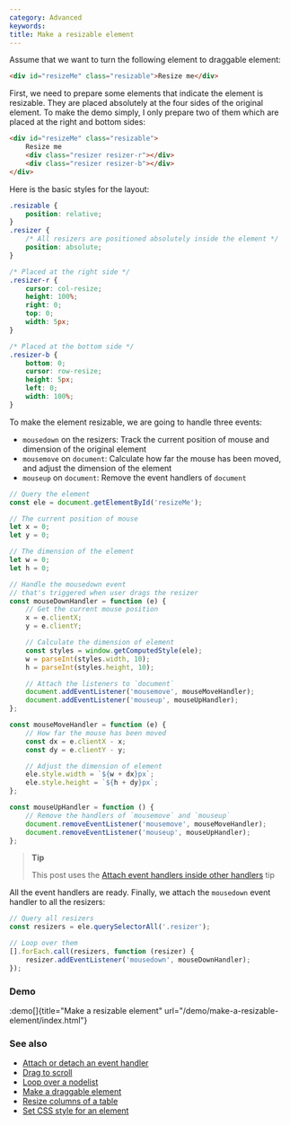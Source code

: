 ```yaml
---
category: Advanced
keywords:
title: Make a resizable element
---
```


Assume that we want to turn the following element to draggable element:

```html
<div id="resizeMe" class="resizable">Resize me</div>
```

First, we need to prepare some elements that indicate the element is resizable. They are placed absolutely at the four sides of the original element.
To make the demo simply, I only prepare two of them which are placed at the right and bottom sides:

```html
<div id="resizeMe" class="resizable">
    Resize me
    <div class="resizer resizer-r"></div>
    <div class="resizer resizer-b"></div>
</div>
```

Here is the basic styles for the layout:

```css
.resizable {
    position: relative;
}
.resizer {
    /* All resizers are positioned absolutely inside the element */
    position: absolute;
}

/* Placed at the right side */
.resizer-r {
    cursor: col-resize;
    height: 100%;
    right: 0;
    top: 0;
    width: 5px;
}

/* Placed at the bottom side */
.resizer-b {
    bottom: 0;
    cursor: row-resize;
    height: 5px;
    left: 0;
    width: 100%;
}
```

To make the element resizable, we are going to handle three events:

-   `mousedown` on the resizers: Track the current position of mouse and dimension of the original element
-   `mousemove` on `document`: Calculate how far the mouse has been moved, and adjust the dimension of the element
-   `mouseup` on `document`: Remove the event handlers of `document`

```js
// Query the element
const ele = document.getElementById('resizeMe');

// The current position of mouse
let x = 0;
let y = 0;

// The dimension of the element
let w = 0;
let h = 0;

// Handle the mousedown event
// that's triggered when user drags the resizer
const mouseDownHandler = function (e) {
    // Get the current mouse position
    x = e.clientX;
    y = e.clientY;

    // Calculate the dimension of element
    const styles = window.getComputedStyle(ele);
    w = parseInt(styles.width, 10);
    h = parseInt(styles.height, 10);

    // Attach the listeners to `document`
    document.addEventListener('mousemove', mouseMoveHandler);
    document.addEventListener('mouseup', mouseUpHandler);
};

const mouseMoveHandler = function (e) {
    // How far the mouse has been moved
    const dx = e.clientX - x;
    const dy = e.clientY - y;

    // Adjust the dimension of element
    ele.style.width = `${w + dx}px`;
    ele.style.height = `${h + dy}px`;
};

const mouseUpHandler = function () {
    // Remove the handlers of `mousemove` and `mouseup`
    document.removeEventListener('mousemove', mouseMoveHandler);
    document.removeEventListener('mouseup', mouseUpHandler);
};
```

> **Tip**
>
> This post uses the [Attach event handlers inside other handlers](/attach-event-handlers-inside-other-handlers) tip

All the event handlers are ready. Finally, we attach the `mousedown` event handler to all the resizers:

```js
// Query all resizers
const resizers = ele.querySelectorAll('.resizer');

// Loop over them
[].forEach.call(resizers, function (resizer) {
    resizer.addEventListener('mousedown', mouseDownHandler);
});
```

### Demo

:demo[]{title="Make a resizable element" url="/demo/make-a-resizable-element/index.html"}

### See also

-   [Attach or detach an event handler](/attach-or-detach-an-event-handler)
-   [Drag to scroll](/drag-to-scroll)
-   [Loop over a nodelist](/loop-over-a-nodelist)
-   [Make a draggable element](/make-a-draggable-element)
-   [Resize columns of a table](/resize-columns-of-a-table)
-   [Set CSS style for an element](/set-css-style-for-an-element)
